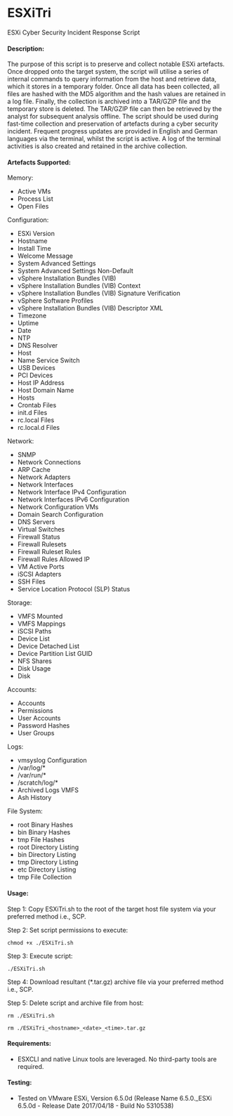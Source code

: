 # ESXiTri
ESXi Cyber Security Incident Response Script

#### Description:

The purpose of this script is to preserve and collect notable ESXi artefacts. Once dropped onto the target system, the script will utilise a series of internal commands to query information from the host and retrieve data, which it stores in a temporary folder. Once all data has been collected, all files are hashed with the MD5 algorithm and the hash values are retained in a log file. Finally, the collection is archived into a TAR/GZIP file and the temporary store is deleted. The TAR/GZIP file can then be retrieved by the analyst for subsequent analysis offline. The script should be used during fast-time collection and preservation of artefacts during a cyber security incident. Frequent progress updates are provided in English and German languages via the terminal, whilst the script is active. A log of the terminal activities is also created and retained in the archive collection.

#### Artefacts Supported:

Memory:

- Active VMs
- Process List
- Open Files

Configuration:

- ESXi Version
- Hostname
- Install Time
- Welcome Message
- System Advanced Settings
- System Advanced Settings Non-Default
- vSphere Installation Bundles (VIB)
- vSphere Installation Bundles (VIB) Context
- vSphere Installation Bundles (VIB) Signature Verification
- vSphere Software Profiles
- vSphere Installation Bundles (VIB) Descriptor XML
- Timezone
- Uptime
- Date
- NTP
- DNS Resolver
- Host
- Name Service Switch
- USB Devices
- PCI Devices
- Host IP Address
- Host Domain Name
- Hosts
- Crontab Files
- init.d Files
- rc.local Files
- rc.local.d Files

Network:

- SNMP
- Network Connections
- ARP Cache
- Network Adapters
- Network Interfaces
- Network Interface IPv4 Configuration
- Network Interfaces IPv6 Configuration
- Network Configuration VMs
- Domain Search Configuration
- DNS Servers
- Virtual Switches
- Firewall Status
- Firewall Rulesets
- Firewall Ruleset Rules
- Firewall Rules Allowed IP
- VM Active Ports
- iSCSI Adapters
- SSH Files
- Service Location Protocol (SLP) Status

Storage:

- VMFS Mounted
- VMFS Mappings
- iSCSI Paths
- Device List
- Device Detached List
- Device Partition List GUID
- NFS Shares
- Disk Usage
- Disk

Accounts:

- Accounts
- Permissions
- User Accounts
- Password Hashes
- User Groups

Logs:

- vmsyslog Configuration
- /var/log/*
- /var/run/*
- /scratch/log/*
- Archived Logs VMFS
- Ash History

File System:

- root Binary Hashes
- bin Binary Hashes
- tmp File Hashes
- root Directory Listing
- bin Directory Listing
- tmp Directory Listing
- etc Directory Listing
- tmp File Collection

#### Usage:

Step 1: Copy ESXiTri.sh to the root of the target host file system via your preferred method i.e., SCP.

Step 2: Set script permissions to execute:

```
chmod +x ./ESXiTri.sh
```

Step 3: Execute script:

```
./ESXiTri.sh
```

Step 4: Download resultant (*.tar.gz) archive file via your preferred method i.e., SCP.

Step 5: Delete script and archive file from host:

```
rm ./ESXiTri.sh
```
```
rm ./ESXiTri_<hostname>_<date>_<time>.tar.gz
```

#### Requirements:
- ESXCLI and native Linux tools are leveraged. No third-party tools are required.

#### Testing:
- Tested on VMware ESXi, Version 6.5.0d (Release Name 6.5.0._ESXi 6.5.0d - Release Date 2017/04/18 - Build No 5310538)
